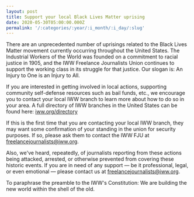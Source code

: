 ```yaml
---
layout: post
title: Support your local Black Lives Matter uprising
date: 2020-05-30T05:00:00.000Z
permalink: '/:categories/:year/:i_month/:i_day/:slug'
---
```

There are an unprecedented number of uprisings related to the Black Lives Matter movement currently occurring throughout the United States. The Industrial Workers of the World was founded on a commitment to racial justice in 1905, and the IWW Freelance Journalists Union continues to support the working class in its struggle for that justice. Our slogan is: An Injury to One is an Injury to All.

If you are interested in getting involved in local actions, supporting community self-defense resources such as bail funds, etc., we encourage you to contact your local IWW branch to learn more about how to do so in your area. A full directory of IWW branches in the United States can be found here: [iww.org/directory](https://iww.org/directory)

If this is the first time that you are contacting your local IWW branch, they may want some confirmation of your standing in the union for security purposes. If so, please ask them to contact the IWW FJU at [freelancejournalists@iww.org](mailto:freelancejournalists@iww.org).

Also, we've heard, repeatedly, of journalists reporting from these actions being attacked, arrested, or otherwise prevented from covering these historic events. If you are in need of any support — be it professional, legal, or even emotional — please contact us at [freelancejournalists@iww.org](mailto:freelancejournalists@iww.org).

To paraphrase the preamble to the IWW's Constitution: We are building the new world within the shell of the old.
